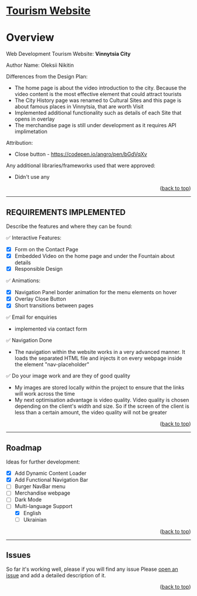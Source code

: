 <a name="readme-top"></a>
# <a href="https://lyushen.github.io/tourismWebsite/" target="_blank">Tourism Website</a>
# Overview
Web Development Tourism Website: __Vinnytsia City__

Author Name: Oleksii Nikitin


Differences from the Design Plan:
- The home page is about the video introduction to the city. Because the video content is the most effective element that could attract tourists
- The City History page was renamed to Cultural Sites and this page is about famous places in Vinnytsia, that are worth Visit
- Implemented additional functionality such as details of each Site that opens in overlay
- The merchandise page is still under development as it requires API implimetation

Attribution:
- Close button - https://codepen.io/angro/pen/bGdVqXv

Any additional libraries/frameworks used that were approved:
- Didn't use any
    <p align="right">(<a href="#readme-top">back to top</a>)</p>
_________________

## REQUIREMENTS IMPLEMENTED
Describe the features and where they can be found:

✅ Interactive Features:
- [x] Form on the Contact Page
- [x] Embedded Video on the home page and under the Fountain about details
- [x] Responsible Design

✅ Animations: 
- [x] Navigation Panel border animation for the menu elements on hover
- [x] Overlay Close Button
- [x] Short transitions between pages

✅ Email for enquiries
- implemented via contact form

✅ Navigation Done
- The navigation within the website works in a very advanced manner. It loads the separated HTML file and injects it on every webpage inside the element  "nav-placeholder"

✅ Do your image work and are they of good quality
- My images are stored locally within the project to ensure that the links will work across the time
- My next optimisation advantage is video quality. Video quality is chosen depending on the client's width and size. So if the screen of the client is less than a certain amount, the video quality will not be greater
    <p align="right">(<a href="#readme-top">back to top</a>)</p>
_________________
## Roadmap
Ideas for further development: 

- [x] Add Dynamic Content Loader
- [x] Add Functional Navigation Bar
- [ ] Burger NavBar menu
- [ ] Merchandise webpage
- [ ] Dark Mode
- [ ] Multi-language Support
    - [x] English
    - [ ] Ukrainian
    <p align="right">(<a href="#readme-top">back to top</a>)</p>
_________________
## Issues
So far it's working well, please if you will find any issue
Please [open an issue](https://github.com/Lyushen/tourismWebsite/issues) and add a detailed description of it.
    <p align="right">(<a href="#readme-top">back to top</a>)</p>